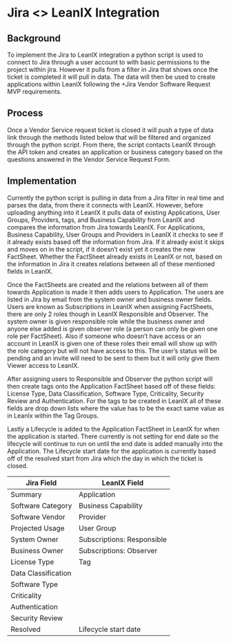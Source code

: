 # Jira <> LeanIX Integration

## Background

To implement the Jira to LeanIX integration a python script is used to connect to Jira through a user account to with basic permissions to the project within jira. However it pulls from a filter in Jira that shows once the ticket is completed it will pull in data. The data will then be used to create applications within LeanIX following the +Jira Vendor Software Request MVP requirements.


## Process

Once a Vendor Service request ticket is closed it will push a type of data link through the methods listed below that will be filtered and organized through the python script. From there, the script contacts LeanIX through the API token and creates an application or business category based on the questions answered in the Vendor Service Request Form. 

## Implementation

Currently the python script is pulling in data from a Jira filter in real time and parses the data, from there it connects with LeanIX. However, before uploading anything into it LeanIX it pulls data of existing Applications, User Groups, Providers, tags, and Business Capability from LeanIX and compares the information from Jira towards LeanIX. For Applications, Business Capability, User Groups and Providers in LeanIX it checks to see if it already exists based off the information from Jira. If it already exist it skips and moves on in the script, if it doesn’t exist yet it creates the new FactSheet. Whether the FactSheet already exists in LeanIX or not, based on the information in Jira it creates relations between all of these mentioned fields in LeanIX.

Once the FactSheets are created and the relations between all of them towards Application is made it then adds users to Application. The users are listed in Jira by email from the system owner and business owner fields. Users are known as Subscriptions in LeanIX when assigning FactSheets, there are only 2 roles though in LeanIX Responsible and Observer. The system owner is given responsible role while the business owner and anyone else added is given observer role (a person can only be given one role per FactSheet). Also if someone who doesn’t have access or an account in LeanIX is given one of these roles their email will show up with the role category but will not have access to this. The user’s status will be pending and an invite will need to be sent to them but it will only give them Viewer access to LeanIX.

After assigning users to Responsible and Observer the python script will then create tags onto the Application FactSheet based off of these fields: License Type, Data Classification, Software Type, Criticality, Security Review and Authentication. For the tags to be created in LeanIX all of these fields are drop down lists where the value has to be the exact same value as in LeanIx within the Tag Groups.

Lastly a Lifecycle is added to the Application FactSheet in LeanIX for when the application is started. There currently is not setting for end date so the lifecycle will continue to run on until the end date is added manually into the Application. The Lifecycle start date for the application is currently based off of the resolved start from Jira which the day in which the ticket is closed.

| Jira Field          | LeanIX Field               |
| ------------------- | -------------------------- |
| Summary             | Application                |
| Software Category   | Business Capability        |
| Software Vendor     | Provider                   |
| Projected Usage     | User Group                 |
| System Owner        | Subscriptions: Responsible |
| Business Owner      | Subscriptions: Observer    |
| License Type        | Tag                        |
| Data Classification |                            |
| Software Type       |                            |
| Criticality         |                            |
| Authentication      |                            |
| Security Review     |                            |
| Resolved            | Lifecycle start date       |

